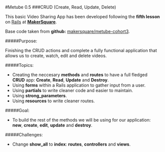 #Metube 0.5
###CRUD (Create, Read, Update, Delete)


This basic Video Sharing App has been developed following the **fifth lesson** on [Rails](http://rubyonrails.org/) at [**MakerSquare**](http://www.makersquare.com/).

Base code taken from **github:** [makersquare/metube-cohort3](https://github.com/makersquare/metube-cohort3/tree/e-start).

#####Purpose:

Finishing the CRUD actions and complete a fully functional application that allows us to create, watch, edit and delete videos. 

#####Topics:
- Creating the neccesary **methods** and **routes** to have a full fledged **CRUD** app: **Create**, **Read**, **Update** and **Destroy**.
- Using **forms** within a Rails application to gather input from a user.
- Using **partials** to write cleaner code and easier to maintain.
- Using **strong_parameters**.
- Using **resources** to write cleaner routes.

#####Goal:
- To build the rest of the methods we will be using for our application: **new**, **create**, **edit**, **update** and **destroy**. 

#####Challenges:

- Change **show_all** to **index**: **routes**, **controllers** and **views**.
